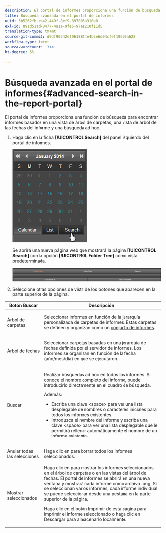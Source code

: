 ```yaml
---
description: El portal de informes proporciona una función de búsqueda para encontrar informes basados en una vista de árbol de carpetas, una vista de árbol de las fechas del informe y una búsqueda ad hoc.
title: Búsqueda avanzada en el portal de informes
uuid: 3b5262fb-ea42-449f-8ef9-897806a310a8
exl-id: 891d51ad-8477-4a1a-9fe5-97e1210f11d5
translation-type: tm+mt
source-git-commit: d9df90242ef96188f4e4b5e6d04cfef196b0a628
workflow-type: tm+mt
source-wordcount: '314'
ht-degree: 5%

---
```


# Búsqueda avanzada en el portal de informes{#advanced-search-in-the-report-portal}

El portal de informes proporciona una función de búsqueda para encontrar informes basados en una vista de árbol de carpetas, una vista de árbol de las fechas del informe y una búsqueda ad hoc.

1. Haga clic en la ficha **[!UICONTROL Search]** del panel izquierdo del portal de informes.

   ![](assets/report_portal_search_button.png)

   Se abrirá una nueva página web que mostrará la página **[!UICONTROL Search]** con la opción **[!UICONTROL Folder Tree]** como vista predeterminada.

   ![](assets/report_portal_search_headers.png)

1. Seleccione otras opciones de vista de los botones que aparecen en la parte superior de la página.

<table id="table_02610040A3284C07B62A6E70C0421573"> 
 <thead> 
  <tr> 
   <th colname="col1" class="entry"> Botón Buscar </th> 
   <th colname="col2" class="entry"> Descripción </th> 
  </tr> 
 </thead>
 <tbody> 
  <tr> 
   <td colname="col1"> <p>Árbol de carpetas </p> </td> 
   <td colname="col2"> <p>Seleccionar informes en función de la jerarquía personalizada de carpetas de informes. Estas carpetas se definen y organizan como un <a href="../../home/c-rpt-oview/c-work-rpt-sets/c-work-rpt-sets.md#concept-a5f078668e1245e684cb2a778c8803d5"> conjunto de informes</a>. </p> </td> 
  </tr> 
  <tr> 
   <td colname="col1"> <p>Árbol de fechas </p> </td> 
   <td colname="col2"> <p>Seleccionar carpetas basadas en una jerarquía de fechas definida por el servidor de informes. Los informes se organizan en función de la fecha (año/mes/día) en que se ejecutaron. </p> </td> 
  </tr> 
  <tr> 
   <td colname="col1"> <p>Buscar </p> </td> 
   <td colname="col2"> <p>Realizar búsquedas ad hoc en todos los informes. Si conoce el nombre completo del informe, puede introducirlo directamente en el cuadro de búsqueda. </p> <p>Además: </p> 
    <ul id="ul_EAE30AAA865942078D0C6C0AE527C07C"> 
     <li id="li_F5213977442F4B89A62CA6BC315F95BE">Escriba una clave &lt;space&gt; para ver una lista desplegable de nombres o caracteres iniciales para todos los informes existentes. </li> 
     <li id="li_C28799438777471290B424CAFFCAF810">Introduzca el nombre del informe y escriba una clave &lt;space&gt; para ver una lista desplegable que le permitirá rellenar automáticamente el nombre de un informe existente. </li> 
    </ul> </td> 
  </tr> 
  <tr> 
   <td colname="col1"> <p>Anular todas las selecciones </p> </td> 
   <td colname="col2"> Haga clic en para borrar todos los informes seleccionados. </td> 
  </tr> 
  <tr> 
   <td colname="col1"> <p>Mostrar seleccionados </p> </td> 
   <td colname="col2">Haga clic en para mostrar los informes seleccionados en el árbol de carpetas o en las vistas del árbol de fechas. El portal de informes se abrirá en una nueva ventana y mostrará cada informe como archivo .png. Si se seleccionan varios informes, cada informe individual se puede seleccionar desde una pestaña en la parte superior de la página. <p>Haga clic en el botón <span class="uicontrol"> Imprimir</span> de esta página para imprimir el informe seleccionado o haga clic en <span class="uicontrol"> Descargar</span> para almacenarlo localmente. </p> </td> 
  </tr> 
 </tbody> 
</table>

